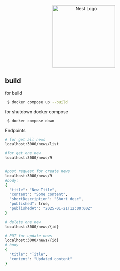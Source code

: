 <p align="center">
  <a href="http://nestjs.com/" target="blank"><img src="https://nestjs.com/img/logo-small.svg" width="200" alt="Nest Logo" /></a>
</p>


## build
for build 
```bash
 $ docker compose up --build
```
for shutdown docker compose 
```bash
 $ docker compose down
```
Endpoints 
```bash
# for get all news
localhost:3000/news/list

#for get one new
localhost:3000/news/9


#post request for create news
localhost:3000/news/9
#body: 
{
  "title": "New Title",
  "content": "Some content",
  "shortDescription": "Short desc",
  "published": true,
  "publishedAt": "2025-01-21T12:00:00Z"
}

# delete one new
localhost:3000/news/{id} 

# PUT for update news 
localhost:3000/news/{id}
# body 
{
  "title": "Title",
  "content": "Updated content"
}

```
